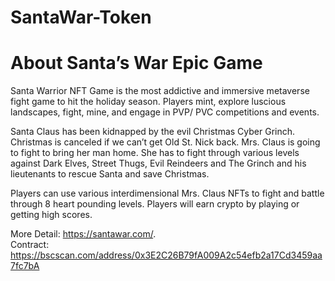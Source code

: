 # SantaWar-Token

# About Santa’s War Epic Game
Santa Warrior NFT Game is the most addictive and immersive metaverse fight game to hit the holiday season. Players mint, explore luscious landscapes, fight, mine, and engage in PVP/ PVC competitions and events.

Santa Claus has been kidnapped by the evil Christmas Cyber Grinch. Christmas is canceled if we can’t get Old St. Nick back. Mrs. Claus is going to fight to bring her man home. She has to fight through various levels against Dark Elves, Street Thugs, Evil Reindeers and The Grinch and his lieutenants to rescue Santa and save Christmas.

Players can use various interdimensional Mrs. Claus NFTs to fight and battle through 8 heart pounding levels. Players will earn crypto by playing or getting high scores.

More Detail: https://santawar.com/.  
Contract: https://bscscan.com/address/0x3E2C26B79fA009A2c54efb2a17Cd3459aa7fc7bA
